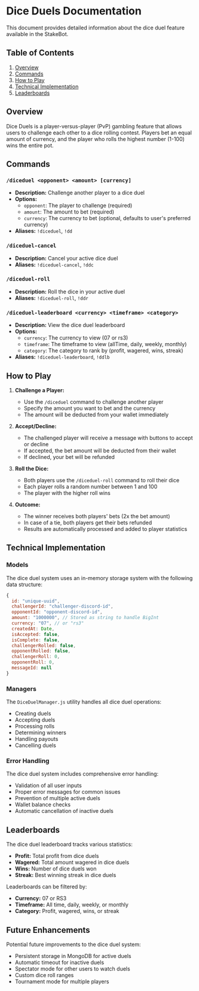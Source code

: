 # Dice Duels Documentation

This document provides detailed information about the dice duel feature available in the StakeBot.

## Table of Contents

1. [Overview](#overview)
2. [Commands](#commands)
3. [How to Play](#how-to-play)
4. [Technical Implementation](#technical-implementation)
5. [Leaderboards](#leaderboards)

## Overview

Dice Duels is a player-versus-player (PvP) gambling feature that allows users to challenge each other to a dice rolling contest. Players bet an equal amount of currency, and the player who rolls the highest number (1-100) wins the entire pot.

## Commands

### `/diceduel <opponent> <amount> [currency]`

- **Description:** Challenge another player to a dice duel
- **Options:**
  - `opponent`: The player to challenge (required)
  - `amount`: The amount to bet (required)
  - `currency`: The currency to bet (optional, defaults to user's preferred currency)
- **Aliases:** `!diceduel`, `!dd`

### `/diceduel-cancel`

- **Description:** Cancel your active dice duel
- **Aliases:** `!diceduel-cancel`, `!ddc`

### `/diceduel-roll`

- **Description:** Roll the dice in your active duel
- **Aliases:** `!diceduel-roll`, `!ddr`

### `/diceduel-leaderboard <currency> <timeframe> <category>`

- **Description:** View the dice duel leaderboard
- **Options:**
  - `currency`: The currency to view (07 or rs3)
  - `timeframe`: The timeframe to view (allTime, daily, weekly, monthly)
  - `category`: The category to rank by (profit, wagered, wins, streak)
- **Aliases:** `!diceduel-leaderboard`, `!ddlb`

## How to Play

1. **Challenge a Player:**

   - Use the `/diceduel` command to challenge another player
   - Specify the amount you want to bet and the currency
   - The amount will be deducted from your wallet immediately

2. **Accept/Decline:**

   - The challenged player will receive a message with buttons to accept or decline
   - If accepted, the bet amount will be deducted from their wallet
   - If declined, your bet will be refunded

3. **Roll the Dice:**

   - Both players use the `/diceduel-roll` command to roll their dice
   - Each player rolls a random number between 1 and 100
   - The player with the higher roll wins

4. **Outcome:**
   - The winner receives both players' bets (2x the bet amount)
   - In case of a tie, both players get their bets refunded
   - Results are automatically processed and added to player statistics

## Technical Implementation

### Models

The dice duel system uses an in-memory storage system with the following data structure:

```javascript
{
  id: "unique-uuid",
  challengerId: "challenger-discord-id",
  opponentId: "opponent-discord-id",
  amount: "1000000", // Stored as string to handle BigInt
  currency: "07", // or "rs3"
  createdAt: Date,
  isAccepted: false,
  isComplete: false,
  challengerRolled: false,
  opponentRolled: false,
  challengerRoll: 0,
  opponentRoll: 0,
  messageId: null
}
```

### Managers

The `DiceDuelManager.js` utility handles all dice duel operations:

- Creating duels
- Accepting duels
- Processing rolls
- Determining winners
- Handling payouts
- Cancelling duels

### Error Handling

The dice duel system includes comprehensive error handling:

- Validation of all user inputs
- Proper error messages for common issues
- Prevention of multiple active duels
- Wallet balance checks
- Automatic cancellation of inactive duels

## Leaderboards

The dice duel leaderboard tracks various statistics:

- **Profit:** Total profit from dice duels
- **Wagered:** Total amount wagered in dice duels
- **Wins:** Number of dice duels won
- **Streak:** Best winning streak in dice duels

Leaderboards can be filtered by:

- **Currency:** 07 or RS3
- **Timeframe:** All time, daily, weekly, or monthly
- **Category:** Profit, wagered, wins, or streak

## Future Enhancements

Potential future improvements to the dice duel system:

- Persistent storage in MongoDB for active duels
- Automatic timeout for inactive duels
- Spectator mode for other users to watch duels
- Custom dice roll ranges
- Tournament mode for multiple players
